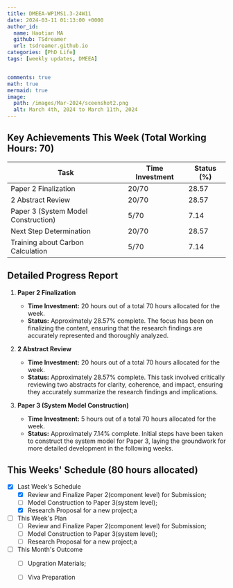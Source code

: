```yaml
---
title: DMEEA-WP1MS1.3-24W11
date: 2024-03-11 01:13:00 +0000
author_id:
  name: Haotian MA
  github: TSdreamer
  url: tsdreamer.github.io
categories: [PhD Life]
tags: [weekly updates, DMEEA]


comments: true
math: true
mermaid: true
image:
  path: /images/Mar-2024/sceenshot2.png
  alt: March 4th, 2024 to March 11th, 2024
---
```




## Key Achievements This Week (Total Working Hours: 70)

| Task                                | Time Investment | Status (%) |
|-------------------------------------|-----------------|------------|
| Paper 2 Finalization                | 20/70           | 28.57      |
| 2 Abstract Review                   | 20/70           | 28.57      |
| Paper 3 (System Model Construction) | 5/70            | 7.14       |
| Next Step Determination             | 20/70           | 28.57      |
| Training about Carbon Calculation   | 5/70            | 7.14       |



## Detailed Progress Report

1. **Paper 2 Finalization**
   - **Time Investment:** 20 hours out of a total 70 hours allocated for the week.
   - **Status:** Approximately 28.57% complete. The focus has been on finalizing the content, ensuring that the research findings are accurately represented and thoroughly analyzed.

2. **2 Abstract Review**
   - **Time Investment:** 20 hours out of a total 70 hours allocated for the week.
   - **Status:** Approximately 28.57% complete. This task involved critically reviewing two abstracts for clarity, coherence, and impact, ensuring they accurately summarize the research findings and implications.

3. **Paper 3 (System Model Construction)**
   - **Time Investment:** 5 hours out of a total 70 hours allocated for the week.
   - **Status:** Approximately 7.14% complete. Initial steps have been taken to construct the system model for Paper 3, laying the groundwork for more detailed development in the following weeks.





## This Weeks' Schedule (80 hours allocated)

- [x] Last Week's Schedule
  + [x] Review and Finalize Paper 2(component level) for Submission;
  + [ ] Model Construction to Paper 3(system level);
  + [x] Research Proposal for a new project;a

- [ ] This Week's Plan
  + [ ] Review and Finalize Paper 2(component level) for Submission;
  + [ ] Model Construction to Paper 3(system level);
  + [ ] Research Proposal for a new project;a

- [ ] This Month's Outcome
  + [ ] Upgration Materials;
  + [ ] Viva Preparation



